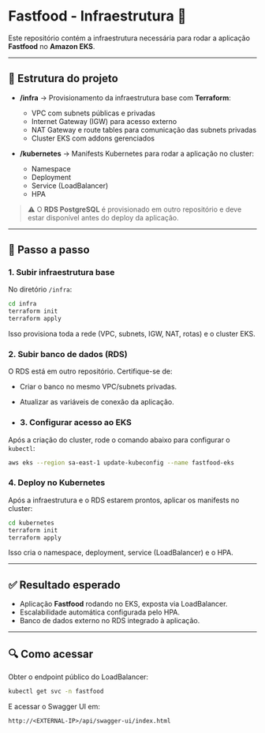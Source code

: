 # Fastfood - Infraestrutura 🍔

Este repositório contém a infraestrutura necessária para rodar a aplicação **Fastfood** no **Amazon EKS**.

---

## 📂 Estrutura do projeto

- **/infra** → Provisionamento da infraestrutura base com **Terraform**:
  - VPC com subnets públicas e privadas
  - Internet Gateway (IGW) para acesso externo
  - NAT Gateway e route tables para comunicação das subnets privadas
  - Cluster EKS com addons gerenciados

- **/kubernetes** → Manifests Kubernetes para rodar a aplicação no cluster:
  - Namespace
  - Deployment
  - Service (LoadBalancer)
  - HPA

> ⚠️ O **RDS PostgreSQL** é provisionado em outro repositório e deve estar disponível antes do deploy da aplicação.

---

## 🚀 Passo a passo

### 1. Subir infraestrutura base

No diretório `/infra`:

```bash
cd infra
terraform init
terraform apply
```

Isso provisiona toda a rede (VPC, subnets, IGW, NAT, rotas) e o cluster EKS.

### 2. Subir banco de dados (RDS)

O RDS está em outro repositório. Certifique-se de:
* Criar o banco no mesmo VPC/subnets privadas.
* Atualizar as variáveis de conexão da aplicação.

* ### 3. Configurar acesso ao EKS

Após a criação do cluster, rode o comando abaixo para configurar o `kubectl`:

```bash
aws eks --region sa-east-1 update-kubeconfig --name fastfood-eks
```


### 4. Deploy no Kubernetes

Após a infraestrutura e o RDS estarem prontos, aplicar os manifests no cluster:

```bash
cd kubernetes
terraform init
terraform apply
```

Isso cria o namespace, deployment, service (LoadBalancer) e o HPA.

---

## ✅ Resultado esperado

* Aplicação **Fastfood** rodando no EKS, exposta via LoadBalancer.
* Escalabilidade automática configurada pelo HPA.
* Banco de dados externo no RDS integrado à aplicação.

---

## 🔍 Como acessar

Obter o endpoint público do LoadBalancer:

```bash
kubectl get svc -n fastfood
```

E acessar o Swagger UI em:

```
http://<EXTERNAL-IP>/api/swagger-ui/index.html
```
